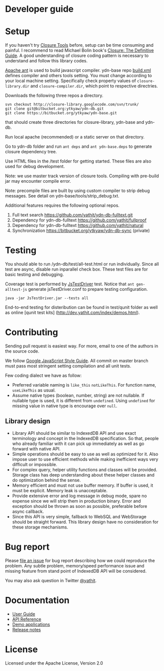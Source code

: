 # Developer guide #


# Setup #

If you haven't try [Closure Tools](https://developers.google.com/closure/) before,
setup can be time consuming and painful. I recommend to read
Michael Bolin book's [Closure: The Definitive Guide](http://shop.oreilly.com/product/0636920001416.do).
A good understanding of closure coding pattern is necessary to understand and
follow this library codes.

[Apache ant](http://ant.apache.org/) is used to build javascript compiler. ydn-base repo
[build.xml](https://bitbucket.org/ytkyaw/ydn-base/raw/master/build.xml) defines compiler
and others tools setting. You must change according to your local machine setting.
Specifically check property values of `closure-library.dir` and `closure-compiler.dir`, which
point to respective directries.

Downloads the following three repos a directory.

    svn checkout http://closure-library.googlecode.com/svn/trunk/
    git clone git@bitbucket.org:ytkyaw/ydn-db.git
    git clone https://bitbucket.org/ytkyaw/ydn-base.git

that should create three directories for closure-library, ydn-base and ydn-db.

Run local apache (recommended) or a static server on that directory.

Go to ydn-db folder and run `ant deps` and `ant ydn-base.deps` to generate closure dependency tree.

Use HTML files in the /test folder for getting started. These files are also
used for debug development.

Note: we use master track version of closure tools. Compiling with pre-build jar
may encounter compile error.

Note: precompile files are built by using custom compiler to strip debug messages.
See detail on ydn-base/tools/strip_debug.txt.

Additional features requires the following optional repos.

1. Full text search https://github.com/yathit/ydn-db-fulltext.git
2. Dependency for ydn-db-fulltext https://github.com/yathit/fullproof
3. Dependency for ydn-db-fulltext https://github.com/yathit/natural
4. Synchronization https://bitbucket.org/ytkyaw/ydn-db-sync (private)


# Testing #

You should able to run /ydn-db/test/all-test.html or run individually.
Since all test are async, disable run inparallel check box.
These test files are for basic testing and debugging.

Coverage test is performed by [JsTestDriver](http://code.google.com/p/js-test-driver/)
test. Notice that `ant gen-alltest-js` generate jsTestDriver.conf to prepare testing
configuration.

    java -jar JsTestDriver.jar --tests all

End-to-end testing for disteribution can be found in test/qunit folder as well
 as online [qunit test kits] (http://dev.yathit.com/index/demos.html).


# Contributing #

Sending pull request is easiest way. For more, email to one of the authors in
the source code.

We follow [Google JavaScript Style Guide](http://google-styleguide.googlecode.com/svn/trunk/javascriptguide.xml).
All commit on master branch must pass most stringent setting compilation and all unit tests.

Few coding dialect we have as follow:

* Preferred variable naming is `like_this` `notLikeThis`. For function name, `useLikeThis` as usual.
* Assume native types (boolean, number, string) are not nullable. If nullable type is used,
it is different from `undefined`. Using `undefined` for missing value in native type
is encourage over `null`.


## Library design ##

* Library API should be similar to IndexedDB API and use exact
terminology and concept in the IndexedDB specification. So that, people
 who already familiar with it can pick up immediately as well as go forward
 with native API.
* Simple operations should be easy to use as well as optimized for it.
Also impose user to use efficient
methods while making inefficient ways very difficult or impossible.
* For complex query, helper utility functions and classes will be provided.
Storage class has deep understanding about these helper classes and do
optimization behind the sense.
* Memory efficient and must not use buffer memory. If buffer is used, it must
 be explicit. Memory leak is unacceptable.
* Provide extensive error and log message in debug mode, spare no expense since
 we will strip them in production binary. Error and exception should be
thrown as soon as possible, preferable before async callback.
* Since this API is very simple, fallback to WebSQL and WebStorage should
be straight forward. This library design have no consideration for these
storage mechanisms.


# Bug report #

Please [file an issue](https://bitbucket.org/ytkyaw/ydn-db/issues/new) for bug
report describing how we could reproduce the problem. Any subtle problem,
memory/speed performance issue and missing feature from stand point of IndexedDB
API will be considered.

You may also ask question in Twitter [@yathit](https://twitter.com/yathit).


# Documentation #

* [User Guide](http://dev.yathit.com/ydn-db/getting-started.html)
* [API Reference](http://dev.yathit.com/api-reference/ydn-db/storage.html)
* [Demo applications](http://dev.yathit.com/index/demos.html)
* [Release notes](https://bitbucket.org/ytkyaw/ydn-db/wiki/Release_notes)


# License #
Licensed under the Apache License, Version 2.0